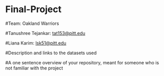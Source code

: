 # Final-Project

#Team: Oakland Warriors

#Tanushree Tejankar: tat153@pitt.edu

#Liana Karim: lsk51@pitt.edu

#Description and links to the datasets used

#A one sentence overview of your repository, meant for someone who is not familiar with the project

